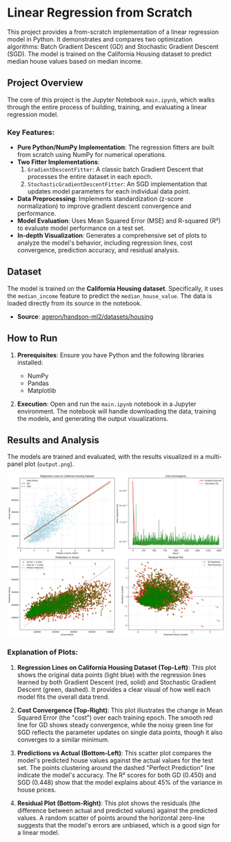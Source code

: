 # Linear Regression from Scratch

This project provides a from-scratch implementation of a linear regression model in Python. It demonstrates and compares two optimization algorithms: Batch Gradient Descent (GD) and Stochastic Gradient Descent (SGD). The model is trained on the California Housing dataset to predict median house values based on median income.

## Project Overview

The core of this project is the Jupyter Notebook `main.ipynb`, which walks through the entire process of building, training, and evaluating a linear regression model.

### Key Features:
*   **Pure Python/NumPy Implementation**: The regression fitters are built from scratch using NumPy for numerical operations.
*   **Two Fitter Implementations**:
    1.  `GradientDescentFitter`: A classic batch Gradient Descent that processes the entire dataset in each epoch.
    2.  `StochasticGradientDescentFitter`: An SGD implementation that updates model parameters for each individual data point.
*   **Data Preprocessing**: Implements standardization (z-score normalization) to improve gradient descent convergence and performance.
*   **Model Evaluation**: Uses Mean Squared Error (MSE) and R-squared (R²) to evaluate model performance on a test set.
*   **In-depth Visualization**: Generates a comprehensive set of plots to analyze the model's behavior, including regression lines, cost convergence, prediction accuracy, and residual analysis.

## Dataset

The model is trained on the **California Housing dataset**. Specifically, it uses the `median_income` feature to predict the `median_house_value`. The data is loaded directly from its source in the notebook.

-   **Source**: [ageron/handson-ml2/datasets/housing](https://github.com/ageron/handson-ml2/tree/master/datasets/housing)

## How to Run

1.  **Prerequisites**: Ensure you have Python and the following libraries installed:
    *   NumPy
    *   Pandas
    *   Matplotlib

2.  **Execution**: Open and run the `main.ipynb` notebook in a Jupyter environment. The notebook will handle downloading the data, training the models, and generating the output visualizations.

## Results and Analysis

The models are trained and evaluated, with the results visualized in a multi-panel plot (`output.png`).

![Model Analysis Plots](output.png)

### Explanation of Plots:

1.  **Regression Lines on California Housing Dataset (Top-Left)**: This plot shows the original data points (light blue) with the regression lines learned by both Gradient Descent (red, solid) and Stochastic Gradient Descent (green, dashed). It provides a clear visual of how well each model fits the overall data trend.

2.  **Cost Convergence (Top-Right)**: This plot illustrates the change in Mean Squared Error (the "cost") over each training epoch. The smooth red line for GD shows steady convergence, while the noisy green line for SGD reflects the parameter updates on single data points, though it also converges to a similar minimum.

3.  **Predictions vs Actual (Bottom-Left)**: This scatter plot compares the model's predicted house values against the actual values for the test set. The points clustering around the dashed "Perfect Prediction" line indicate the model's accuracy. The R² scores for both GD (0.450) and SGD (0.448) show that the model explains about 45% of the variance in house prices.

4.  **Residual Plot (Bottom-Right)**: This plot shows the residuals (the difference between actual and predicted values) against the predicted values. A random scatter of points around the horizontal zero-line suggests that the model's errors are unbiased, which is a good sign for a linear model.
